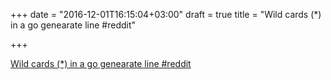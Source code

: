 +++
date = "2016-12-01T16:15:04+03:00"
draft = true
title = "Wild cards (*) in a go genearate line  #reddit"

+++

<p><a href="https://t.co/AZoekOLhiq">Wild cards (*) in a go genearate line  #reddit</a></p>
